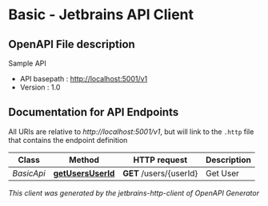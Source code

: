 # Basic - Jetbrains API Client

## OpenAPI File description

Sample API

* API basepath : [http://localhost:5001/v1](http://localhost:5001/v1)
* Version : 1.0

## Documentation for API Endpoints

All URIs are relative to *http://localhost:5001/v1*, but will link to the `.http` file that contains the endpoint definition

Class | Method | HTTP request | Description
------------ | ------------- | ------------- | -------------
*BasicApi* | [**getUsersUserId**](Apis/BasicApi.http#getusersuserid) | **GET** /users/{userId} | Get User



_This client was generated by the jetbrains-http-client of OpenAPI Generator_